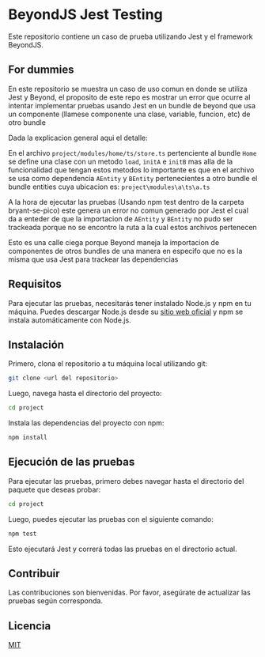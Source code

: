 # BeyondJS Jest Testing

Este repositorio contiene un caso de prueba utilizando Jest y el framework BeyondJS.

## For dummies

En este repositorio se muestra un caso de uso comun en donde se utiliza Jest y Beyond, el proposito de este repo es
mostrar un error que ocurre al intentar implementar pruebas usando Jest en un bundle de beyond que usa un componente
(llamese componente una clase, variable, funcion, etc) de otro bundle

Dada la explicacion general aqui el detalle:

En el archivo `project/modules/home/ts/store.ts` pertenciente al bundle `Home` se define una clase con un metodo `load`,
`initA` e `initB` mas alla de la funcionalidad que tengan estos metodos lo importante es que en el archivo se usa como
dependencia `AEntity` y `BEntity` pertenecientes a otro bundle el bundle entities cuya ubicacion es:
`project\modules\a\ts\a.ts`

A la hora de ejecutar las pruebas (Usando npm test dentro de la carpeta bryant-se-pico) este genera un error no comun
generado por Jest el cual da a enteder de que la importacion de `AEntity` y `BEntity` no pudo ser trackeada porque no se
encontro la ruta a la cual estos archivos pertenecen

Esto es una calle ciega porque Beyond maneja la importacion de componentes de otros bundles de una manera en especifo
que no es la misma que usa Jest para trackear las dependencias

## Requisitos

Para ejecutar las pruebas, necesitarás tener instalado Node.js y npm en tu máquina. Puedes descargar Node.js desde su
[sitio web oficial](https://nodejs.org/) y npm se instala automáticamente con Node.js.

## Instalación

Primero, clona el repositorio a tu máquina local utilizando git:

```bash
git clone <url del repositorio>
```

Luego, navega hasta el directorio del proyecto:

```bash
cd project
```

Instala las dependencias del proyecto con npm:

```bash
npm install
```

## Ejecución de las pruebas

Para ejecutar las pruebas, primero debes navegar hasta el directorio del paquete que deseas probar:

```bash
cd project
```

Luego, puedes ejecutar las pruebas con el siguiente comando:

```bash
npm test
```

Esto ejecutará Jest y correrá todas las pruebas en el directorio actual.

## Contribuir

Las contribuciones son bienvenidas. Por favor, asegúrate de actualizar las pruebas según corresponda.

## Licencia

[MIT](https://choosealicense.com/licenses/mit/)
